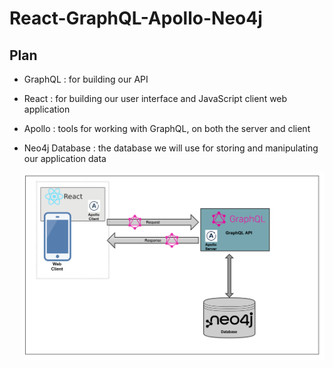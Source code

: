 # React-GraphQL-Apollo-Neo4j

## Plan

-   GraphQL : for building our API
-   React : for building our user interface and JavaScript client web application
-   Apollo : tools for working with GraphQL, on both the server and client
-   Neo4j Database : the database we will use for storing and manipulating our application
    data

    ![General plan](/src/assets/images/RGAN.png)
